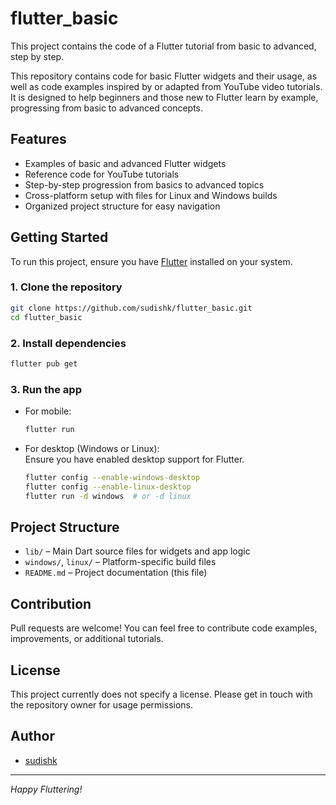 # flutter_basic

This project contains the code of a Flutter tutorial from basic to advanced, step by step.

This repository contains code for basic Flutter widgets and their usage, as well as code examples inspired by or adapted from YouTube video tutorials. It is designed to help beginners and those new to Flutter learn by example, progressing from basic to advanced concepts.

## Features

- Examples of basic and advanced Flutter widgets
- Reference code for YouTube tutorials
- Step-by-step progression from basics to advanced topics
- Cross-platform setup with files for Linux and Windows builds
- Organized project structure for easy navigation

## Getting Started

To run this project, ensure you have [Flutter](https://flutter.dev/docs/get-started/install) installed on your system.

### 1. Clone the repository

```sh
git clone https://github.com/sudishk/flutter_basic.git
cd flutter_basic
```

### 2. Install dependencies

```sh
flutter pub get
```

### 3. Run the app

- For mobile:  
  ```sh
  flutter run
  ```
- For desktop (Windows or Linux):  
  Ensure you have enabled desktop support for Flutter.  
  ```sh
  flutter config --enable-windows-desktop
  flutter config --enable-linux-desktop
  flutter run -d windows  # or -d linux
  ```

## Project Structure

- `lib/` – Main Dart source files for widgets and app logic
- `windows/`, `linux/` – Platform-specific build files
- `README.md` – Project documentation (this file)

## Contribution

Pull requests are welcome! You can feel free to contribute code examples, improvements, or additional tutorials.

## License

This project currently does not specify a license. Please get in touch with the repository owner for usage permissions.

## Author

- [sudishk](https://github.com/sudishk)

---

*Happy Fluttering!*
